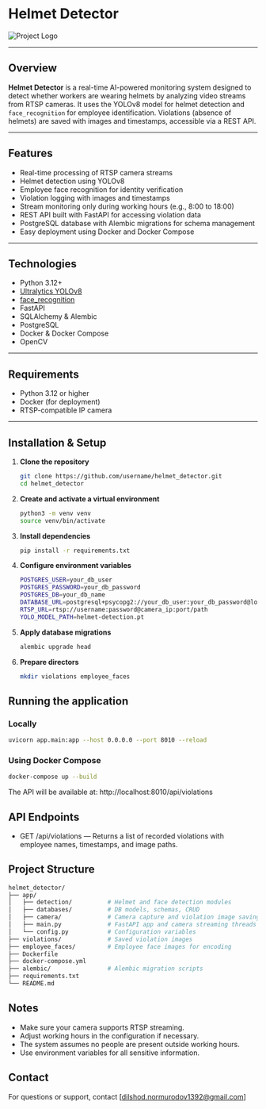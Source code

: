 # Helmet Detector

![Project Logo](https://i.postimg.cc/j53sHDSc/cam1.png) <!-- Optional -->

---

## Overview

**Helmet Detector** is a real-time AI-powered monitoring system designed to detect whether workers are wearing helmets by analyzing video streams from RTSP cameras. It uses the YOLOv8 model for helmet detection and `face_recognition` for employee identification. Violations (absence of helmets) are saved with images and timestamps, accessible via a REST API.

---

## Features

- Real-time processing of RTSP camera streams
- Helmet detection using YOLOv8
- Employee face recognition for identity verification
- Violation logging with images and timestamps
- Stream monitoring only during working hours (e.g., 8:00 to 18:00)
- REST API built with FastAPI for accessing violation data
- PostgreSQL database with Alembic migrations for schema management
- Easy deployment using Docker and Docker Compose

---

## Technologies

- Python 3.12+
- [Ultralytics YOLOv8](https://github.com/ultralytics/ultralytics)
- [face_recognition](https://github.com/ageitgey/face_recognition)
- FastAPI
- SQLAlchemy & Alembic
- PostgreSQL
- Docker & Docker Compose
- OpenCV

---

## Requirements

- Python 3.12 or higher
- Docker (for deployment)
- RTSP-compatible IP camera

---

## Installation & Setup

1. **Clone the repository**

   ```bash
   git clone https://github.com/username/helmet_detector.git
   cd helmet_detector
   ```


2. **Create and activate a virtual environment**
    ```bash
    python3 -m venv venv
    source venv/bin/activate
    ```

3. **Install dependencies**
    ```bash
    pip install -r requirements.txt
    ```

4. **Configure environment variables**

    ```bash
    POSTGRES_USER=your_db_user
    POSTGRES_PASSWORD=your_db_password
    POSTGRES_DB=your_db_name
    DATABASE_URL=postgresql+psycopg2://your_db_user:your_db_password@localhost:5432/your_db_name
    RTSP_URL=rtsp://username:password@camera_ip:port/path
    YOLO_MODEL_PATH=helmet-detection.pt
    ```

5. **Apply database migrations**
    ```bash
    alembic upgrade head
    ```

6. **Prepare directors**
    ```bash
    mkdir violations employee_faces
    ```

## Running the application
### Locally

```bash
uvicorn app.main:app --host 0.0.0.0 --port 8010 --reload
```

### Using Docker Compose

```bash
docker-compose up --build
```

The API will be available at: http://localhost:8010/api/violations



## API Endpoints

- GET /api/violations — Returns a list of recorded violations with employee names, timestamps, and image paths.


## Project Structure

```bash
helmet_detector/
├── app/
│   ├── detection/          # Helmet and face detection modules
│   ├── databases/          # DB models, schemas, CRUD
│   ├── camera/             # Camera capture and violation image saving
│   ├── main.py             # FastAPI app and camera streaming threads
│   └── config.py           # Configuration variables
├── violations/             # Saved violation images
├── employee_faces/         # Employee face images for encoding
├── Dockerfile
├── docker-compose.yml
├── alembic/                # Alembic migration scripts
├── requirements.txt
└── README.md
```


## Notes

- Make sure your camera supports RTSP streaming.
- Adjust working hours in the configuration if necessary.
- The system assumes no people are present outside working hours.
- Use environment variables for all sensitive information.

## Contact
For questions or support, contact [dilshod.normurodov1392@gmail.com]